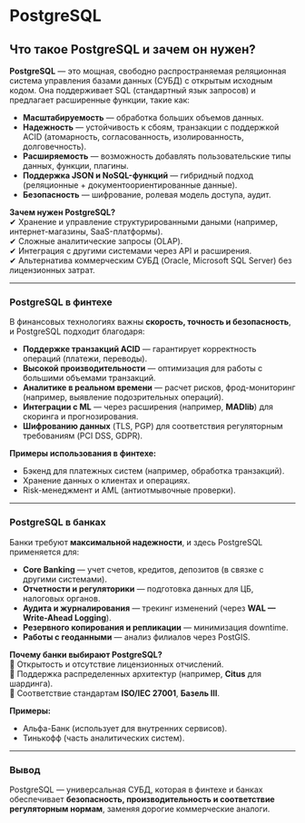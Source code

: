 # PostgreSQL

## **Что такое PostgreSQL и зачем он нужен?**  

**PostgreSQL** — это мощная, свободно распространяемая реляционная система управления базами данных (СУБД) с открытым исходным кодом. Она поддерживает SQL (стандартный язык запросов) и предлагает расширенные функции, такие как:  
- **Масштабируемость** — обработка больших объемов данных.  
- **Надежность** — устойчивость к сбоям, транзакции с поддержкой ACID (атомарность, согласованность, изолированность, долговечность).  
- **Расширяемость** — возможность добавлять пользовательские типы данных, функции, плагины.  
- **Поддержка JSON и NoSQL-функций** — гибридный подход (реляционные + документоориентированные данные).  
- **Безопасность** — шифрование, ролевая модель доступа, аудит.  

**Зачем нужен PostgreSQL?**  
✔ Хранение и управление структурированными даными (например, интернет-магазины, SaaS-платформы).  
✔ Сложные аналитические запросы (OLAP).  
✔ Интеграция с другими системами через API и расширения.  
✔ Альтернатива коммерческим СУБД (Oracle, Microsoft SQL Server) без лицензионных затрат.  

---  

### **PostgreSQL в финтехе**  
В финансовых технологиях важны **скорость, точность и безопасность**, и PostgreSQL подходит благодаря:  
- **Поддержке транзакций ACID** — гарантирует корректность операций (платежи, переводы).  
- **Высокой производительности** — оптимизация для работы с большими объемами транзакций.  
- **Аналитике в реальном времени** — расчет рисков, фрод-мониторинг (например, выявление подозрительных операций).  
- **Интеграции с ML** — через расширения (например, **MADlib**) для скоринга и прогнозирования.  
- **Шифрованию данных** (TLS, PGP) для соответствия регуляторным требованиям (PCI DSS, GDPR).  

**Примеры использования в финтехе:**  
- Бэкенд для платежных систем (например, обработка транзакций).  
- Хранение данных о клиентах и операциях.  
- Risk-менеджмент и AML (антиотмывочные проверки).  

---  

### **PostgreSQL в банках**  
Банки требуют **максимальной надежности**, и здесь PostgreSQL применяется для:  
- **Core Banking** — учет счетов, кредитов, депозитов (в связке с другими системами).  
- **Отчетности и регуляторики** — подготовка данных для ЦБ, налоговых органов.  
- **Аудита и журналирования** — трекинг изменений (через **WAL — Write-Ahead Logging**).  
- **Резервного копирования и репликации** — минимизация downtime.  
- **Работы с геоданными** — анализ филиалов через PostGIS.  

**Почему банки выбирают PostgreSQL?**  
🔹 Открытость и отсутствие лицензионных отчислений.  
🔹 Поддержка распределенных архитектур (например, **Citus** для шардинга).  
🔹 Соответствие стандартам **ISO/IEC 27001**, **Базель III**.  

**Примеры:**  
- Альфа-Банк (использует для внутренних сервисов).  
- Тинькофф (часть аналитических систем).  

---  

### **Вывод**  
PostgreSQL — универсальная СУБД, которая в финтехе и банках обеспечивает **безопасность, производительность и соответствие регуляторным нормам**, заменяя дорогие коммерческие аналоги.
